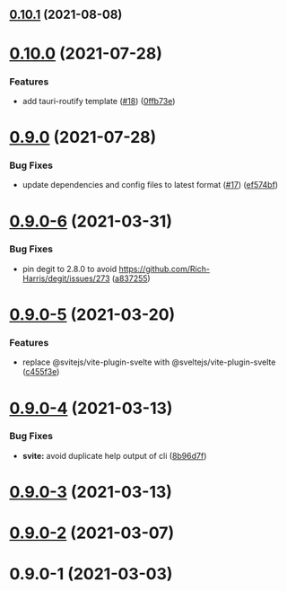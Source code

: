 ## [0.10.1](https://github.com/svitejs/svite/compare/svite@0.10.0...svite@0.10.1) (2021-08-08)



# [0.10.0](https://github.com/svitejs/svite/compare/svite@0.9.0...svite@0.10.0) (2021-07-28)


### Features

* add tauri-routify template ([#18](https://github.com/svitejs/svite/issues/18)) ([0ffb73e](https://github.com/svitejs/svite/commit/0ffb73e10eaaa8542b9d43707b99f98d08dc4330))



# [0.9.0](https://github.com/svitejs/svite/compare/svite@0.9.0-6...svite@0.9.0) (2021-07-28)


### Bug Fixes

* update dependencies and config files to latest format ([#17](https://github.com/svitejs/svite/issues/17)) ([ef574bf](https://github.com/svitejs/svite/commit/ef574bfb70b87ddfeb9a5a2c1c5d94dbd830be40))



# [0.9.0-6](https://github.com/svitejs/svite/compare/svite@0.9.0-5...svite@0.9.0-6) (2021-03-31)


### Bug Fixes

* pin degit to 2.8.0 to avoid https://github.com/Rich-Harris/degit/issues/273 ([a837255](https://github.com/svitejs/svite/commit/a83725522d43630f98f1836e1b2e488f0190ba2f))



# [0.9.0-5](https://github.com/svitejs/svite/compare/svite@0.9.0-4...svite@0.9.0-5) (2021-03-20)


### Features

* replace @svitejs/vite-plugin-svelte with @sveltejs/vite-plugin-svelte ([c455f3e](https://github.com/svitejs/svite/commit/c455f3eb35ae22f1e2e75234eb9910999d873654))



# [0.9.0-4](https://github.com/svitejs/svite/compare/svite@0.9.0-3...svite@0.9.0-4) (2021-03-13)


### Bug Fixes

* **svite:** avoid duplicate help output of cli ([8b96d7f](https://github.com/svitejs/svite/commit/8b96d7f2639f8d63d3b07284403e204f835a09b4))



# [0.9.0-3](https://github.com/svitejs/svite/compare/svite@0.9.0-2...svite@0.9.0-3) (2021-03-13)



# [0.9.0-2](https://github.com/svitejs/svite/compare/svite@0.9.0-1...svite@0.9.0-2) (2021-03-07)



# 0.9.0-1 (2021-03-03)



